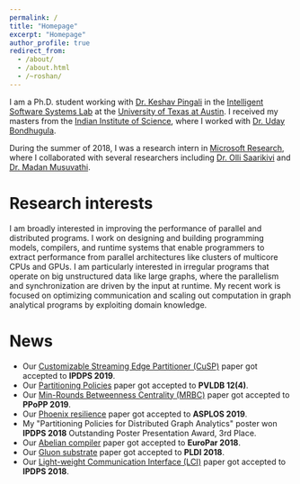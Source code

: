 ```yaml
---
permalink: /
title: "Homepage"
excerpt: "Homepage"
author_profile: true
redirect_from: 
  - /about/
  - /about.html
  - /~roshan/
---
```


I am a Ph.D. student working with [Dr. Keshav Pingali](https://www.cs.utexas.edu/~pingali/) in the [Intelligent Software Systems Lab](http://iss.ices.utexas.edu/) at the [University of Texas at Austin](https://www.cs.utexas.edu/). I received my masters from the [Indian Institute of Science](http://www.csa.iisc.ac.in/), where I worked with [Dr. Uday Bondhugula](http://drona.csa.iisc.ernet.in/~uday/).

During the summer of 2018, I was a research intern in [Microsoft Research](https://www.microsoft.com/en-us/research/group/research-in-software-engineering-rise/), where I collaborated with several researchers including [Dr. Olli Saarikivi](https://www.microsoft.com/en-us/research/people/olsaarik/) and [Dr. Madan Musuvathi](https://www.microsoft.com/en-us/research/people/madanm/).

# Research interests

I am broadly interested in improving the performance of parallel and distributed programs. I work on designing and building programming models, compilers, and runtime systems that enable programmers to extract performance from parallel architectures like clusters of multicore CPUs and GPUs. I am particularly interested in irregular programs that operate on big unstructured data like large graphs, where the parallelism and synchronization are driven by the input at runtime. My recent work is focused on optimizing communication and scaling out computation in graph analytical programs by exploiting domain knowledge.

# News

* Our [Customizable Streaming Edge Partitioner (CuSP)](https://roshandathathri.github.io/publication/2019-ipdps) paper got accepted to **IPDPS 2019**.
* Our [Partitioning Policies](https://roshandathathri.github.io/publication/2018-vldb) paper got accepted to **PVLDB 12(4)**.
* Our [Min-Rounds Betweenness Centrality (MRBC)](https://roshandathathri.github.io/publication/2019-ppopp) paper got accepted to **PPoPP 2019**.
* Our [Phoenix resilience](https://roshandathathri.github.io/publication/2019-asplos) paper got accepted to **ASPLOS 2019**.
* My "Partitioning Policies for Distributed Graph Analytics" poster won **IPDPS 2018** Outstanding Poster Presentation Award, 3rd Place.
* Our [Abelian compiler](https://roshandathathri.github.io/publication/2018-europar) paper got accepted to **EuroPar 2018**.
* Our [Gluon substrate](https://roshandathathri.github.io/publication/2018-pldi) paper got accepted to **PLDI 2018**.
* Our [Light-weight Communication Interface (LCI)](https://roshandathathri.github.io/publication/2018-ipdps) paper got accepted to **IPDPS 2018**.
